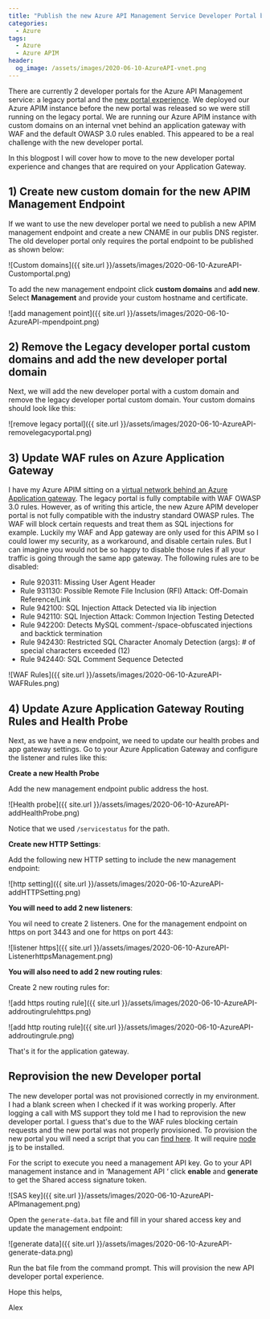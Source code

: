 ```yaml
---
title: "Publish the new Azure API Management Service Developer Portal behind an Application Gateway"
categories:
  - Azure
tags:
  - Azure
  - Azure APIM
header:
  og_image: /assets/images/2020-06-10-AzureAPI-vnet.png
---
```


There are currently 2 developer portals for the Azure API Management service: a legacy portal and the [new portal experience](https://docs.microsoft.com/en-us/azure/api-management/api-management-howto-developer-portal). We deployed our Azure APIM instance before the new portal was released so we were still running on the legacy portal. We are running our Azure APIM instance with custom domains on an internal vnet behind an application gateway with WAF and the default OWASP 3.0 rules enabled. This appeared to be a real challenge with the new developer portal.

In this blogpost I will cover how to move to the new developer portal experience and changes that are required on your Application Gateway.

## 1) Create new custom domain for the new APIM Management Endpoint

If we want to use the new developer portal we need to publish a new APIM management endpoint and create a new CNAME in our publis DNS register. The old developer portal only requires the portal endpoint to be published as shown below:

![Custom domains]({{ site.url }}/assets/images/2020-06-10-AzureAPI-Customportal.png)

To add the new management endpoint click **custom domains** and **add new**. Select **Management** and provide your custom hostname and certificate.

![add management point]({{ site.url }}/assets/images/2020-06-10-AzureAPI-mpendpoint.png)

## 2) Remove the Legacy developer portal custom domains and add the new developer portal domain

Next, we will add the new developer portal with a custom domain and remove the legacy developer portal custom domain. Your custom domains should look like this:

![remove legacy portal]({{ site.url }}/assets/images/2020-06-10-AzureAPI-removelegacyportal.png)

## 3) Update WAF rules on Azure Application Gateway

I have my Azure APIM sitting on a [virtual network behind an Azure Application gateway](https://docs.microsoft.com/en-us/azure/api-management/api-management-howto-integrate-internal-vnet-appgateway#--scenario). The legacy portal is fully comptabile with WAF OWASP 3.0 rules. However, as of writing this article, the new Azure APIM developer portal is not fully compatible with the industry standard OWASP rules. The WAF will block certain requests and treat them as SQL injections for example. Luckily my WAF and App gateway are only used for this APIM so I could lower my security, as a workaround, and disable certain rules. But I can imagine you would not be so happy to disable those rules if all your traffic is going through the same app gateway. The following rules are to be disabled:

- Rule 920311: Missing User Agent Header
- Rule 931130: Possible Remote File Inclusion (RFI) Attack: Off-Domain Reference/Link
- Rule 942100: SQL Injection Attack Detected via lib injection
- Rule 942110: SQL Injection Attack: Common Injection Testing Detected
- Rule 942200: Detects MySQL comment-/space-obfuscated injections and backtick termination
- Rule 942430: Restricted SQL Character Anomaly Detection (args): # of special characters exceeded (12)
- Rule 942440: SQL Comment Sequence Detected

![WAF Rules]({{ site.url }}/assets/images/2020-06-10-AzureAPI-WAFRules.png)

## 4) Update Azure Application Gateway Routing Rules and Health Probe

Next, as we have a new endpoint, we need to update our health probes and app gateway settings. Go to your Azure Application Gateway and configure the listener and rules like this:

**Create a new Health Probe**

Add the new management endpoint public address the host.

![Health probe]({{ site.url }}/assets/images/2020-06-10-AzureAPI-addHealthProbe.png)

Notice that we used `/servicestatus` for the path.

**Create new HTTP Settings**:

Add the following new HTTP setting to include the new management endpoint:

![http setting]({{ site.url }}/assets/images/2020-06-10-AzureAPI-addHTTPSetting.png)

**You will need to add 2 new listeners**:

You wil need to create 2 listeners. One for the management endpoint on https on port 3443 and one for https on port 443:

![listener https]({{ site.url }}/assets/images/2020-06-10-AzureAPI-ListenerhttpsManagement.png)

**You will also need to add 2 new routing rules**:

Create 2 new routing rules for:

![add https routing rule]({{ site.url }}/assets/images/2020-06-10-AzureAPI-addroutingrulehttps.png)

![add http routing rule]({{ site.url }}/assets/images/2020-06-10-AzureAPI-addroutingrule.png)

That's it for the application gateway.

## Reprovision the new Developer portal

The new developer portal was not provisioned correctly in my environment. I had a blank screen when I checked if it was working properly. After logging a call with MS support they told me I had to reprovision the new developer portal. I guess that's due to the WAF rules blocking certain requests and the new portal was not properly provisioned. To provision the new portal you will need a script that you can [find here](https://github.com/averkinderen/APIM/tree/master/ProvisioningNewPortal). It will require [node js](https://nodejs.org/dist/v12.16.1/node-v12.16.1-x64.msi) to be installed.

For the script to execute you need a management API key. Go to your API management instance and in ‘Management API ‘ click  **enable** and **generate** to get the Shared access signature token.

![SAS key]({{ site.url }}/assets/images/2020-06-10-AzureAPI-APImanagement.png)

Open the `generate-data.bat` file and fill in your shared access key and update the management endpoint:

![generate data]({{ site.url }}/assets/images/2020-06-10-AzureAPI-generate-data.png)

Run the bat file from the command prompt. This will provision the new API developer portal experience.

Hope this helps,

Alex
